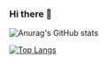 ### Hi there 👋

<!--
**ashizZz/ashizZz** is a ✨ _special_ ✨ repository because its `README.md` (this file) appears on your GitHub profile.

Here are some ideas to get you started:

- 🔭 I’m currently working on ...
- 🌱 I’m currently learning ...
- 👯 I’m looking to collaborate on ...
- 🤔 I’m looking for help with ...
- 💬 Ask me about ...
- 📫 How to reach me: ...
- 😄 Pronouns: ...
- ⚡ Fun fact: ...
-->
![Anurag's GitHub stats](https://github-readme-stats.vercel.app/api?username=ashizZz&count_private=true&theme=tokyonight)



[![Top Langs](https://github-readme-stats.vercel.app/api/top-langs/?username=ashizZZ&theme=tokyonight)](https://github.com/anuraghazra/github-readme-stats)
